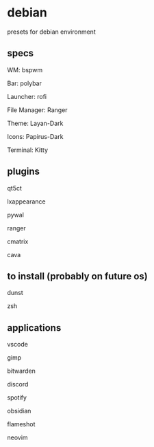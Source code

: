 # debian
presets for debian environment

## specs
WM: bspwm

Bar: polybar

Launcher: rofi

File Manager: Ranger

Theme: Layan-Dark

Icons: Papirus-Dark

Terminal: Kitty

## plugins
qt5ct

lxappearance

pywal

ranger

cmatrix

cava

## to install (probably on future os)

dunst 

zsh

## applications

vscode

gimp

bitwarden

discord

spotify

obsidian

flameshot

neovim